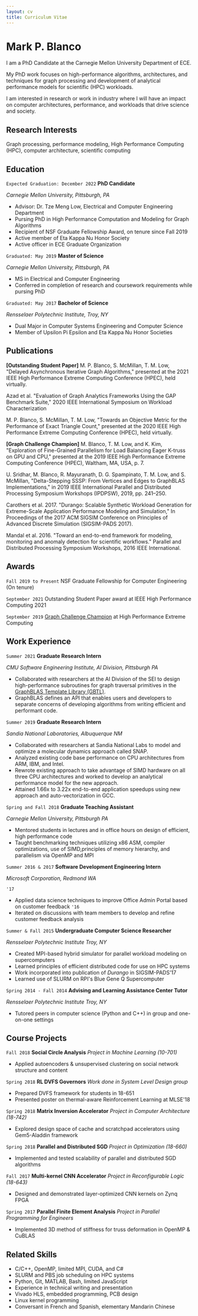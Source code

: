 ```yaml
---
layout: cv 
title: Curriculum Vitae
---
```

# Mark P. Blanco
I am a PhD Candidate at the Carnegie Mellon University Department of ECE.

My PhD work focuses on high-performance algorithms, architectures, and techniques for graph processing and development of analytical performance models for scientific (HPC) workloads.

I am interested in research or work in industry where I will have an impact on computer architectures, performance, and workloads that drive science and society.


## Research Interests
Graph processing, performance modeling, High Performance Computing (HPC), computer architecture, scientific computing


## Education

`Expected Graduation: December 2022`
__PhD Candidate__

*Carnegie Mellon University, Pittsburgh, PA*
<!-- `GPA: 3.92` -->
- Advisor: Dr. Tze Meng Low, Electrical and Computer Engineering Department
- Pursing PhD in High Performance Computation and Modeling for Graph Algorithms
- Recipient of NSF Graduate Fellowship Award, on tenure since Fall 2019
- Active member of Eta Kappa Nu Honor Society
- Active officer in ECE Graduate Organization

`Graduated: May 2019`
__Master of Science__

*Carnegie Mellon University, Pittsburgh, PA*
<!-- `GPA: 3.91` -->
- MS in Electrical and Computer Engineering
- Conferred in completion of research and coursework requirements while pursing PhD 

`Graduated: May 2017`
__Bachelor of Science__

*Rensselaer Polytechnic Institute, Troy, NY*
<!-- `GPA: 3.93` -->
- Dual Major in Computer Systems Engineering and Computer Science 
- Member of Upsilon Pi Epsilon and Eta Kappa Nu Honor Societies

## Publications
__\[Outstanding Student Paper\]__ M. P. Blanco, S. McMillan, T. M. Low, "Delayed Asynchronous Iterative Graph Algorithms," presented at the 2021 IEEE High Performance Extreme Computing Conference (HPEC), held virtually. 

Azad et al. "Evaluation of Graph Analytics Frameworks Using the GAP Benchmark Suite," 2020 IEEE International Symposium on Workload Characterization

M. P. Blanco, S. McMillan, T. M. Low, "Towards an Objective Metric for the Performance of Exact Triangle Count," presented at the 2020 IEEE High Performance Extreme Computing Conference (HPEC), held virtually.

__\[Graph Challenge Champion\]__ M. Blanco, T. M. Low, and K. Kim, "Exploration of Fine-Grained Parallelism for Load Balancing Eager K-truss on GPU and CPU," presented at the 2019 IEEE High Performance Extreme Computing Conference (HPEC), Waltham, MA, USA, p. 7.

U. Sridhar, M. Blanco, R. Mayuranath, D. G. Spampinato, T. M. Low, and S. McMillan, "Delta-Stepping SSSP: From Vertices and Edges to GraphBLAS Implementations," in 2019 IEEE International Parallel and Distributed Processing Symposium Workshops (IPDPSW), 2019, pp. 241–250.

Carothers et al. 2017. "Durango: Scalable Synthetic Workload Generation for Extreme-Scale Application Performance Modeling and Simulation," In Proceedings of the 2017 ACM SIGSIM Conference on Principles of Advanced Discrete Simulation (SIGSIM-PADS 2017).

Mandal et al. 2016. "Toward an end-to-end framework for modeling, monitoring and anomaly detection for scientific workflows." Parallel and Distributed Processing Symposium Workshops, 2016 IEEE International.

## Awards
`Fall 2019 to Present`
NSF Graduate Fellowship for Computer Engineering (On tenure)

`September 2021` 
Outstanding Student Paper award at IEEE High Performance Computing 2021

`September 2019`
[Graph Challenge Champion](https://graphchallenge.mit.edu/champions) at High Performance Extreme Computing

## Work Experience
`Summer 2021`
__Graduate Research Intern__

*CMU Software Engineering Institute, AI Division, Pittsburgh PA*

- Collaborated with researchers at the AI Division of the SEI to design high-performance subroutines for graph traversal primitives in the [GraphBLAS Template Library (GBTL)](https://github.com/cmu-sei/gbtl). 
- GraphBLAS defines an API that enables users and developers to separate concerns of developing algorithms from writing efficient and performant code.

`Summer 2019`
__Graduate Research Intern__

*Sandia National Laboratories, Albuquerque NM*

- Collaborated with researchers at Sandia National Labs to model and optimize
  a molecular dynamics approach called SNAP. 
- Analyzed existing code base performance on CPU architectures from ARM, IBM, and Intel. 
- Rewrote existing approach to take advantage of SIMD hardware on all three CPU architectures and worked to develop an analytical
performance model for the new approach. 
- Attained 1.66x to 3.22x end-to-end application speedups using new approach
  and auto-vectorization in GCC.


`Spring and Fall 2018`
__Graduate Teaching Assistant__

*Carnegie Mellon University, Pittsburgh PA*

- Mentored students in lectures and in office hours on design of efficient, high performance code
- Taught benchmarking techniques utilizing x86 ASM, compiler optimizations, use of SIMD,principles of memory hierarchy, and parallelism via OpenMP and MPI


`Summer 2016 & 2017`
__Software Development Engineering Intern__

*Microsoft Corporation, Redmond WA*

`'17`
- Applied data science techniques to improve Office Admin Portal based on customer feedback
`'16`
- Iterated on discussions with team members to develop and refine customer feedback analysis



`Summer & Fall 2015`
__Undergraduate Computer Science Researcher__

*Rensselaer Polytechnic Institute Troy, NY*

- Created MPI-based hybrid simulator for parallel workload modeling on supercomputers
- Learned principles of efficient distributed code for use on HPC systems
- Work incorporated into publication of *Durango* in SIGSIM-PADS'17
- Learned use of SLURM on RPI's Blue Gene Q Supercomputer


`Spring 2014 - Fall 2014`
__Advising and Learning Assistance Center Tutor__

*Rensselaer Polytechnic Institute Troy, NY*

 - Tutored peers in computer science (Python and C++) in group and one-on-one settings



## Course Projects
`Fall 2018`
__Social Circle Analysis__
*Project in Machine Learning (10-701)*
- Applied autoencoders & unsupervised clustering on social network structure and content

`Spring 2018`
__RL DVFS Governors__
*Work done in System Level Design group*
- Prepared DVFS framework for students in 18-651
- Presented poster on thermal-aware Reinforcement Learning at MLSE'18

`Spring 2018`
__Matrix Inversion Accelerator__
*Project in Computer Architecture (18-742)*
- Explored design space of cache and scratchpad accelerators using Gem5-Aladdin framework

`Spring 2018`
__Parallel and Distributed SGD__
*Project in Optimization (18-660)*
- Implemented and tested scalability of parallel and distributed SGD algorithms

`Fall 2017`
__Multi-kernel CNN Accelerator__
*Project in Reconfigurable Logic (18-643)*
- Designed and demonstrated layer-optimized CNN kernels on Zynq FPGA

`Spring 2017`
__Parallel Finite Element Analysis__
*Project in Parallel Programming for Engineers*
- Implemented 3D method of stiffness for truss deformation in OpenMP & CuBLAS

## Related Skills
- C/C++, OpenMP, limited MPI, CUDA, and C#
- SLURM and PBS job scheduling on HPC systems
- Python, Git, MATLAB, Bash, limited JavaScript
- Experience in technical writing and presentation
- Vivado HLS, embedded programming, PCB design
- Linux kernel programming
- Conversant in French and Spanish, elementary Mandarin Chinese

<!-- ### Footer

Last updated: December 2021 -->


